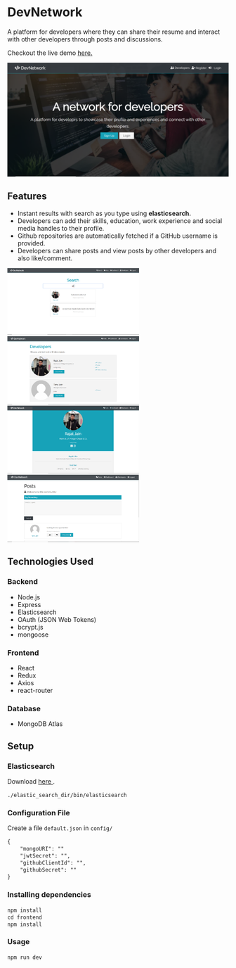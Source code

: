 # DevNetwork

A platform for developers where they can share their resume and interact with
other developers through posts and discussions.

Checkout the live demo <a href="https://damp-reef-00489.herokuapp.com/"> here.
</a>

<img src="assets/main.png">

## Features

- Instant results with search as you type using <b>elasticsearch.</b>
- Developers can add their skills, education, work experience and social media
  handles to their profile.
- Github repositories are automatically fetched if a GitHub username is
  provided.
- Developers can share posts and view posts by other developers and also
  like/comment.

<p float="left">
  <img src="assets/es.png" width=300>

  <img src="assets/developers.png" width=300 /> 
  <img src="assets/profile.png" width=300/>
  <img src="assets/posts.png" width=300/>
</p>

## Technologies Used

### Backend

- Node.js
- Express
- Elasticsearch
- OAuth (JSON Web Tokens)
- bcrypt.js
- mongoose

### Frontend

- React
- Redux
- Axios
- react-router

### Database

- MongoDB Atlas

## Setup

### Elasticsearch

Download <a href="https://www.elastic.co/downloads/elasticsearch"> here </a>.

```
./elastic_search_dir/bin/elasticsearch
```

### Configuration File

Create a file `default.json` in `config/`

```
{
	"mongoURI": ""
	"jwtSecret": "",
	"githubClientId": "",
	"githubSecret": ""
}

```

### Installing dependencies

```
npm install
cd frontend
npm install
```

### Usage

```
npm run dev
```
